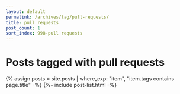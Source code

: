 ```yaml
---
layout: default
permalink: /archives/tag/pull-requests/
title: pull requests
post_count: 1
sort_index: 998-pull requests
---
```

<h1 class="page-heading">Posts tagged with pull requests</h1>
{% assign posts = site.posts | where_exp: "item", "item.tags contains page.title" -%}
{%- include post-list.html -%}
